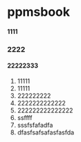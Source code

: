 # ppmsbook

#### 1111


### 2222


####

#### 22222333


1. 11111
2. 11111
3. 222222222
4. 2222222222222
5. 222222222222222
6. ssffff
7. sssfsfafadfa
8. dfasfsafsafasfasfda

